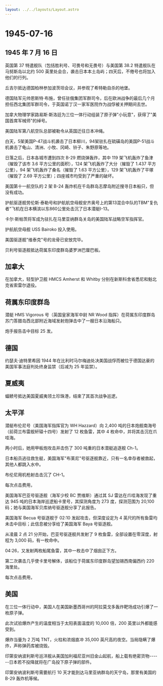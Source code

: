```yaml
---
layout: ../../layouts/Layout.astro
---
```


# 1945-07-16

## 1945 年 7 月 16 日

英国第 37 特遣舰队（包括胜利号、可畏号和无畏号）与美国第 38.2
特遣舰队在马努斯岛以北约 500
英里处会合，袭击日本本土岛屿；四天后，不倦号也将加入他们的行列。

丘吉尔抵达德国柏林参加波茨坦会议，并参观了希特勒自杀的地堡。

德国陆军元帅恩斯特·布施，曾任驻俄集团军群司令，后在欧洲战争的最后几个月担任西北集团军群司令，于英国诺丁汉一家军医院作为战俘被关押期间去世。

加拿大物理学家路易斯·斯洛廷为三位一体行动组装了原子弹"小玩意"，获得了"美国首席军械师"的绰号。

美国陆军第八航空队总部被勒令从英国迁往日本冲绳。

白天，5架美国P-47战斗机袭击了日本柳川，94架驻扎在硫磺岛的美国P-51战斗机袭击了龟山、清洲、小牧、冈崎、铃子、朱野原等地。

日落之后，日本各城市遭到四次 B-29 燃烧弹轰炸，其中 119
架飞机轰炸了鱼津（摧毁了该市 3.6 平方公里的面积），124
架飞机轰炸了大分（摧毁了 1.437 平方公里），94 架飞机轰炸了桑名（摧毁了
1.63 平方公里），129 架飞机轰炸了平塚（摧毁了 2.69
平方公里）；四座城市均受到了严重的破坏。

美国第十一航空队的 2 架 B-24
轰炸机在千岛群岛志摩岛附近搜寻日本船只，但没有成功。

护航驱逐舰劳伦斯·泰勒号和护航航空母舰安齐奥号上的第13混合中队的TBM"复仇者"飞机在日本横滨以东860公里处击沉了日本潜艇I-13。

卡尔·斯帕茨将军成为驻扎在马里亚纳群岛关岛的美国陆军战略空军指挥官。

护航航空母舰 USS Bairoko 投入使用。

美国驱逐舰"维泰克"号的龙骨已安放完毕。

贝利号驱逐舰抵达荷属东印度群岛婆罗洲巴厘巴板。

## 加拿大

在加拿大，轻型护卫舰 HMCS Amherst 和 Whitby
分别在新斯科舍省悉尼和魁北克省索雷尔退役。

## 荷属东印度群岛

潜艇 HMS Vigorous 号（英国皇家海军中尉 NR Wood
指挥）在荷属东印度群岛苏门答腊岛西北部附近海域发射炮弹击中了一艘日本沿海船只。

炮手报告击中目标 25 发。

## 德国

约瑟夫·迪特里希因 1944
年在比利时马尔梅迪处决美国战俘而被位于德国达豪的美国军事法庭判处终身监禁（后减为
25 年监禁）。

## 夏威夷

蝠鲼号抵达美国夏威夷领土珍珠港，结束了其首次战争巡逻。

## 太平洋

潜艇布伦尼号（美国海军指挥官为 WH Hazzard）向 2,400
吨的日本炮舰南海号（前荷兰布雷舰轩辕十四号）发射了 12 枚鱼雷，其中 4
枚命中，并将其击沉在爪哇海。

两小时后，她用甲板炮攻击并击伤了 300 吨重的日本潜艇追逐舰 Ch-1。

日本船员逃往救生艇，美国海军"布莱尼"号驱逐舰靠近，只有一名幸存者被救起，其他人都跳入水中。

布伦尼用机枪射击击沉了 CH-1。

每次点击费用，

美国海军巴亚号驱逐舰（海军少校 BC 贾维斯）通过其 SJ
雷达在爪哇海发现了重达 945 吨的日本海岸巡逻船卡里号，其探测角度为 273
度，探测范围为 20,100 码；她与美国海军贝库纳号驱逐舰分享了此报告。

美国海军 Becua 号驱逐舰于 02:10 发起攻击，但深度设定为 4
英尺的所有鱼雷均未击中目标；此信息被分享给了美国海军 Baya 号驱逐舰。

从凌晨 2 点 21 分开始，巴亚号驱逐舰共发射了 9
枚鱼雷，全部设置在零深度，射程为 3,000 码，有一枚命中。

04:26，又发射两枚船尾鱼雷，其中一枚击中了烟囱正下方。

第二次袭击几乎使卡里号解体，该船位于荷属东印度群岛望加锡西南偏西约 220
海里处。

每次点击费用，

## 美国

在三位一体行动中，美国人在美国新墨西哥州的阿拉莫戈多轰炸靶场成功引爆了一枚原子弹。

此次试验爆炸产生的温度相当于太阳表面温度的 10,000 倍，200
英里以外都能感受到。

爆炸当量为 2 万吨 TNT，火柱和浓烟直冲 35,000
英尺高的夜空。当局隐瞒了爆炸，声称弹药库被烧毁。

印第安纳波利斯号巡洋舰从美国加利福尼亚州旧金山起航，船上载有绝密货物------日本若不投降就将在广岛投下原子弹的部件。

印第安纳波利斯号需要航行 10 天才能到达马里亚纳群岛的天宁岛，那里有美国的
B-29 轰炸机等候。